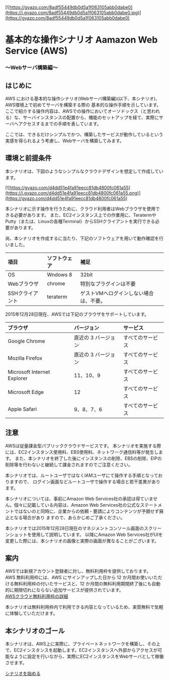 ﻿[![https://gyazo.com/8adf55449db0d5a1f063105abb0dabe0](https://i.gyazo.com/8adf55449db0d5a1f063105abb0dabe0.jpg)](https://gyazo.com/8adf55449db0d5a1f063105abb0dabe0)

# 基本的な操作シナリオ Aamazon Web Service (AWS)
### ～Webサーバ構築編～
## はじめに
AWS における基本的な操作シナリオ(Webサーバ構築編)(以下、本シナリオ)、AWS環境上で初めてサーバを構築する際の
基本的な操作手順を示しています。ここで紹介する操作内容は、AWSでの操作においてオーソドックス（と思われる）な、サーバインスタンスの配置から、機能のセットアップを経て、実際にサーバへアクセスするまでの手順を表しています。

ここでは、できるだけシンプルでかつ、構築したサービスが動作しているという実感を得られるよう考慮し、Webサーバを構築してみます。

## 環境と前提条件

本シナリオは、下図のようなシンプルなクラウドデザインを想定して作成しています。

[![https://gyazo.com/d4dd51e4fa91eecc81db4800fc061a55](https://i.gyazo.com/d4dd51e4fa91eecc81db4800fc061a55.png)](https://gyazo.com/d4dd51e4fa91eecc81db4800fc061a55)

本シナリオに示す操作を行うために、クラウド利用者はWebブラウザを使用できる必要があります。
また、EC2インスタンス上での作業用に、TeratermやPutty（または、Linuxの各種Terminal）からSSHクライアントを実行できる必要があります。

尚、本シナリオを作成するに当たり、下記のソフトウェアを用いて動作確認を行いました。

| 項目 | ソフトウェア | 補足 |
|:-----------|:------------|:------------|
| OS       | Wndows 8 | 32bit     |
| Webブラウザ   | chrome | 特別なプラグインは不要  |
| SSHクライアント   | teraterm | ゲストVMへログインしない場合は、不要。  |

2015年12月28日現在、AWSでは下記のブラウザをサポートしています。

| ブラウザ | バージョン | サービス |
|:------------|:-------------|:---------------|
| Google Chrome | 直近の 3 バージョン | すべてのサービス |
| Mozilla Firefox | 直近の 3 バージョン | すべてのサービス |
| Microsoft Internet Explorer | 11、10、9 | すべてのサービス |
| Microsoft Edge | 12 | すべてのサービス |
| Apple Safari | 9、8、7、6 | すべてのサービス |

## 注意
AWSは従量課金型パブリッククラウドサービスです。
本シナリオを実施する際には、EC2インスタンス使用料、EBS使用料、ネットワーク通信料等が発生します。
また、本シナリオを終了した後にインスタンスの削除、EBSの削除、EIPの削除等を行わないと継続して課金されますのでご注意ください。

本シナリオでは、ルートユーザではなくIAMユーザにて操作する手順となっておりますので、
ログイン画面などルートユーザで操作する場合と若干差異があります。

本シナリオについては、事前にAmazon Web Services社の承認は得ていません。個々に記載している内容は、Amazon Web Services社の公式なステートメントではないのと同時に、企業からの依頼・要請によりコンテンツが予期せず廃止となる場合があり
ますので、あらかじめご了承ください。

本シナリオでは2015年12月28日現在のマネジメントコンソール画面のスクリーンショットを使用して説明しています。
以降にAmazon Web Services社がUIを変更した際には、本シナリオの画像と実際の画面が異なることがございます。

## 案内
AWSでは新規アカウント登録者に対し、無料利用枠を提供しております。  
AWS 無料利用枠には、AWS にサインアップした日から 12 か月間お使いいただける無料利用枠の付いたサービスと、12 か月間の無料利用期間終了後にも自動的に期限切れにならない追加サービスが提供されています。  
[AWSクラウド無料利用枠の詳細](https://aws.amazon.com/jp/free/)

本シナリオは無料利用枠内で利用できる内容となっているため、実質無料で気軽に体験していただけます。

## 本シナリオのゴール
本シナリオは、AWS上に実際に、プライベートネットワークを構築し、その上で、EC2インスタンスを起動します。EC2インスタンスへ外部からアクセスが可能なように設定を行いながら、実際にEC2インスタンスをWebサーバとして稼働させます。

[シナリオを始める](https://github.com/yoshirako/aws-handson-scenario/blob/master/WebServer/Scenario/01-Login-to-ManagementConsole.md)
